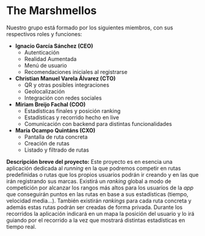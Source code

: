 # The Marshmellos

Nuestro grupo está formado por los siguientes miembros, con sus respectivos roles y funciones:
  - **Ignacio García Sánchez (CEO)**
    - Autenticación
    - Realidad Aumentada
    - Menú de usuario
    - Recomendaciones iniciales al registrarse  
  - **Christian Manuel Varela Álvarez (CTO)**
    - QR y otras posibles integraciones
    - Geolocalización
    - Integración con redes sociales
  - **Miriam Breijo Fachal (COO)**
    - Estadísticas finales y posición ranking
    - Estadísticas y recorrido hecho en live
    - Comunicación con backend para distintas funcionalidades
  - **María Ocampo Quintáns (CXO)**
    - Pantalla de ruta concreta
    - Creación de rutas
    - Listado y filtrado de rutas

**Descripción breve del proyecto:**
Este proyecto es en esencia una aplicación dedicada al _running_ en la que podremos competir en rutas predefinidas o rutas que los propios usuarios podrán ir creando y en las que irán registrando sus marcas. Existirá un _ranking_ global a modo de competición por alcanzar los rangos más altos para los usuarios de la _app_ que conseguirán puntos en las rutas en base a sus estadísticas (tiempo, velocidad media...). También existirán _rankings_ para cada ruta concreta y además estas rutas podrán ser creadas de forma privada. Durante los recorridos la aplicación indicará en un mapa la posición del usuario y lo irá guiando por el recorrido a la vez que mostrará distintas estadísticas en tiempo real.
